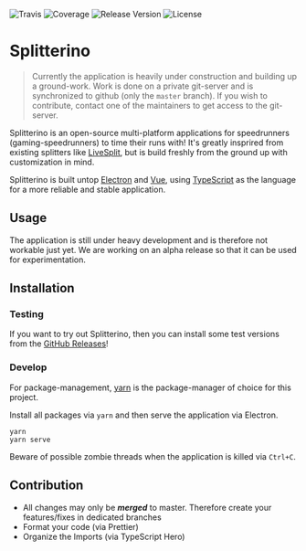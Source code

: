 ![Travis](https://img.shields.io/travis/prefixaut/splitterino.svg?style=for-the-badge)
![Coverage](https://img.shields.io/codeclimate/coverage/prefixaut/splitterino.svg?style=for-the-badge)
![Release Version](https://img.shields.io/github/release/prefixaut/splitterino.svg?style=for-the-badge)
![License](https://img.shields.io/github/license/prefixaut/splitterino.svg?style=for-the-badge)

# Splitterino

> Currently the application is heavily under construction and building up a ground-work. Work is done on a private git-server and is synchronized to github (only the `master` branch).
> If you wish to contribute, contact one of the maintainers to get access to the git-server.

Splitterino is an open-source multi-platform applications for speedrunners (gaming-speedrunners) to time their runs with! It's greatly insprired from existing splitters like [LiveSplit](http://livesplit.org/), but is build freshly from the ground up with customization in mind.

Splitterino is built untop [Electron](https://electronjs.org/) and [Vue](https://vuejs.org/), using [TypeScript](https://www.typescriptlang.org/) as the language for a more reliable and stable application.

## Usage

The application is still under heavy development and is therefore not workable just yet. We are working on an alpha release so that it can be used for experimentation.

## Installation

### Testing

If you want to try out Splitterino, then you can install some test versions from the [GitHub Releases](https://github.com/prefixaut/splitterino/releases)!

### Develop

For package-management, [yarn](https://yarnpkg.com/) is the package-manager of choice for this project.

Install all packages via `yarn` and then serve the application via Electron.

```
yarn
yarn serve
```

Beware of possible zombie threads when the application is killed via `Ctrl+C`.

## Contribution

- All changes may only be ***merged*** to master. Therefore create your features/fixes in dedicated branches
- Format your code (via Prettier)
- Organize the Imports (via TypeScript Hero)